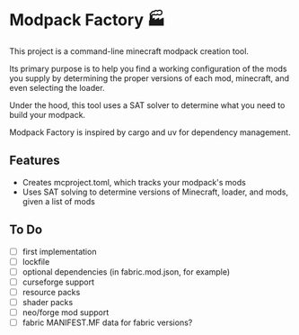 # Modpack Factory 🏭
This project is a command-line minecraft modpack creation tool.

Its primary purpose is to help you find a working configuration of the mods you supply 
by determining the proper versions of each mod, minecraft, and even selecting the loader.

Under the hood, this tool uses a SAT solver to determine what you need to build your modpack.

Modpack Factory is inspired by cargo and uv for dependency management.

## Features
- Creates mcproject.toml, which tracks your modpack's mods
- Uses SAT solving to determine versions of Minecraft, loader, and mods, given a list of mods

## To Do
- [ ] first implementation
- [ ] lockfile
- [ ] optional dependencies (in fabric.mod.json, for example)
- [ ] curseforge support
- [ ] resource packs
- [ ] shader packs
- [ ] neo/forge mod support
- [ ] fabric MANIFEST.MF data for fabric versions?
